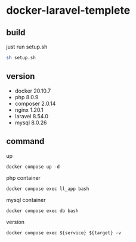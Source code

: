 # docker-laravel-templete

## build
just run setup.sh

```sh
sh setup.sh
```

## version

- docker 20.10.7
- php 8.0.9
- composer 2.0.14
- nginx 1.20.1
- laravel 8.54.0
- mysql 8.0.26

## command

up
```
docker compose up -d
```

php container
```
docker compose exec ll_app bash
```

mysql container
```
docker compose exec db bash
```

version
```
docker compose exec ${service} ${target} -v
```

